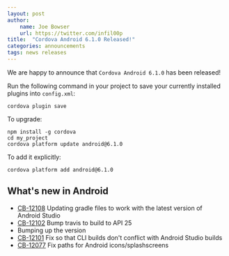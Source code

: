 ```yaml
---
layout: post
author:
    name: Joe Bowser
    url: https://twitter.com/infil00p
title:  "Cordova Android 6.1.0 Released!"
categories: announcements
tags: news releases
---
```


We are happy to announce that `Cordova Android 6.1.0` has been released! 

Run the following command in your project to save your currently installed plugins into `config.xml`:

    cordova plugin save

To upgrade:

    npm install -g cordova
    cd my_project
    cordova platform update android@6.1.0

To add it explicitly:

    cordova platform add android@6.1.0

<!--more-->
## What's new in Android
* [CB-12108](https://issues.apache.org/jira/browse/CB-12108) Updating gradle files to work with the latest version of Android Studio
* [CB-12102](https://issues.apache.org/jira/browse/CB-12102) Bump travis to build to API 25
* Bumping up the version
* [CB-12101](https://issues.apache.org/jira/browse/CB-12101) Fix so that CLI builds don't conflict with Android Studio builds
* [CB-12077](https://issues.apache.org/jira/browse/CB-12077) Fix paths for Android icons/splashscreens


